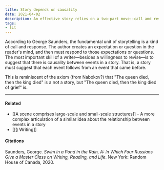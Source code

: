 ```yaml
---
title: Story depends on causality
date: 2021-04-02
description: An effective story relies on a two-part move--call and response. 
tags: 
- lit
---
```

According to George Saunders, the fundamental unit of storytelling is a kind of call and response. The author creates an expectation or question in the reader's mind, and then must respond to those expectations or questions. The most important skill of a writer—besides a willingness to revise—is to suggest that there is causality between events in a story. That is, a story must suggest that each event follows from an event that came before. 

This is reminiscent of the axiom (from Nabokov?) that "The queen died, then the king died" is a not a story, but "The queen died, then the king died of grief" is. 

--- 
#### Related
- [[A scene comprises large-scale and small-scale structures]] - A more complex articulation of a similar idea about the relationship between events in a story
- [[§ Writing]]

#### Citations
Saunders, George. _Swim in a Pond in the Rain, A: In Which Four Russians Give a Master Class on Writing, Reading, and Life_. New York: Random House of Canada, 2020.